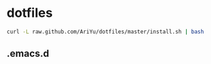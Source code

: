 # dotfiles

```bash
curl -L raw.github.com/AriYu/dotfiles/master/install.sh | bash
```


## .emacs.d
